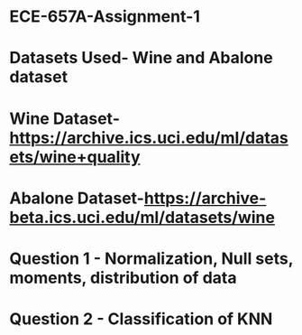 # ECE-657A-Assignment-1
# Datasets Used- Wine and Abalone dataset
# Wine Dataset-https://archive.ics.uci.edu/ml/datasets/wine+quality
# Abalone Dataset-https://archive-beta.ics.uci.edu/ml/datasets/wine
# Question 1 - Normalization, Null sets, moments, distribution of data
# Question 2 - Classification of KNN
